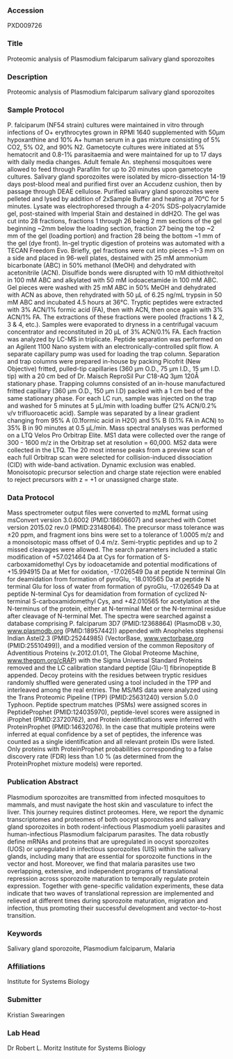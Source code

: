 ### Accession
PXD009726

### Title
Proteomic analysis of Plasmodium falciparum salivary gland sporozoites

### Description
Proteomic analysis of Plasmodium falciparum salivary gland sporozoites

### Sample Protocol
P. falciparum (NF54 strain) cultures were maintained in vitro through infections of O+ erythrocytes grown in RPMI 1640 supplemented with 50µm hypoxanthine and 10% A+ human serum in a gas mixture consisting of 5% CO2, 5% O2, and 90% N2. Gametocyte cultures were initiated at 5% hematocrit and 0.8-1% parasitaemia and were maintained for up to 17 days with daily media changes. Adult female An. stephensi mosquitoes were allowed to feed through Parafilm for up to 20 minutes upon gametocyte cultures. Salivary gland sporozoites were isolated by micro-dissection 14-19 days post-blood meal and purified first over an Accudenz cushion, then by passage through DEAE cellulose. Purified salivary gland sporozoites were pelleted and lysed by addition of 2xSample Buffer and heating at 70°C for 5 minutes. Lysate was electrophoresed through a 4-20% SDS-polyacrylamide gel, post-stained with Imperial Stain and destained in ddH2O. The gel was cut into 28 fractions, fractions 1 through 26 being 2 mm sections of the gel beginning ~2mm below the loading section, fraction 27 being the top ~2 mm of the gel (loading portion) and fraction 28 being the bottom ~1 mm of the gel (dye front). In-gel tryptic digestion of proteins was automated with a TECAN Freedom Evo. Briefly, gel fractions were cut into pieces ~1-3 mm on a side and placed in 96-well plates, destained with 25 mM ammonium bicarbonate (ABC) in 50% methanol (MeOH) and dehydrated with acetonitrile (ACN). Disulfide bonds were disrupted with 10 mM dithiothreitol in 100 mM ABC and alkylated with 50 mM iodoacetamide in 100 mM ABC. Gel pieces were washed with 25 mM ABC in 50% MeOH and dehydrated with ACN as above, then rehydrated with 50 µL of 6.25 ng/mL trypsin in 50 mM ABC and incubated 4.5 hours at 36°C. Tryptic peptides were extracted with 3% ACN/1% formic acid (FA), then with ACN, then once again with 3% ACN/1% FA. The extractions of these fractions were pooled (fractions 1 & 2, 3 & 4, etc.).  Samples were evaporated to dryness in a centrifugal vacuum concentrator and reconstituted in 20 µL of 3% ACN/0.1% FA. Each fraction was analyzed by LC-MS in triplicate. Peptide separation was performed on an Agilent 1100 Nano system with an electronically-controlled split flow. A separate capillary pump was used for loading the trap column. Separation and trap columns were prepared in-house by packing Picofrit (New Objective) fritted, pulled-tip capillaries (360 µm O.D., 75 µm I.D., 15 µm I.D. tip) with a 20 cm bed of Dr. Maisch ReproSil Pur C18-AQ 3µm 120Å stationary phase. Trapping columns consisted of an in-house manufactured fritted capillary (360 µm O.D., 150 µm I.D) packed with a 1 cm bed of the same stationary phase. For each LC run, sample was injected on the trap and washed for 5 minutes at 5 µL/min with loading buffer (2% ACN/0.2% v/v trifluoroacetic acid). Sample was separated by a linear gradient changing from 95% A (0.1formic acid in H2O) and 5% B (0.1% FA in ACN) to 35% B in 90 minutes at 0.5 µL/min. Mass spectral analyses was performed on a LTQ Velos Pro Orbitrap Elite. MS1 data were collected over the range of 300 - 1600 m/z  in the Orbitrap set at resolution = 60,000. MS2 data were collected in the LTQ. The 20 most intense peaks from a preview scan of each full Orbitrap scan were selected for collision-induced dissociation (CID) with wide-band activation. Dynamic exclusion was enabled. Monoisotopic precursor selection and charge state rejection were enabled to reject precursors with z = +1 or unassigned charge state.

### Data Protocol
Mass spectrometer output files were converted to mzML format using msConvert version 3.0.6002 (PMID:18606607) and searched with Comet version 2015.02 rev.0 (PMID:23148064). The precursor mass tolerance was ±20 ppm, and fragment ions bins were set to a tolerance of 1.0005 m/z and a monoisotopic mass offset of 0.4 m/z. Semi-tryptic peptides and up to 2 missed cleavages were allowed. The search parameters included a static modification of +57.021464 Da at Cys for formation of S-carboxamidomethyl Cys by iodoacetamide and potential modifications of +15.994915 Da at Met for oxidation, -17.026549 Da at peptide N terminal Gln for deamidation from formation of pyroGlu, -18.010565 Da at peptide N terminal Glu for loss of water from formation of pyroGlu, -17.026549 Da at peptide N-terminal Cys for deamidation from formation of cyclized N-terminal S-carboxamidomethyl Cys, and +42.010565 for acetylation at the N-terminus of the protein, either at N-terminal Met or the N-terminal residue after cleavage of N-terminal Met. The spectra were searched against a database comprising P. falciparum 3D7 (PMID:12368864) (PlasmoDB v.30, www.plasmodb.org (PMID:18957442)) appended with Anopheles stephensi Indian AsteI2.3 (PMID:25244985) (VectorBase, www.vectorbase.org (PMID:25510499)), and a modified version of the common Repository of Adventitious Proteins (v.2012.01.01, The Global Proteome Machine, www.thegpm.org/cRAP) with the Sigma Universal Standard Proteins removed and the LC calibration standard peptide [Glu-1] fibrinopeptide B appended. Decoy proteins with the residues between tryptic residues randomly shuffled were generated using a tool included in the TPP and interleaved among the real entries. The MS/MS data were analyzed using the Trans Proteomic Pipeline (TPP) (PMID:25631240) version 5.0.0 Typhoon. Peptide spectrum matches (PSMs) were assigned scores in PeptideProphet (PMID:124035970), peptide-level scores were assigned in iProphet (PMID:23720762), and Protein identifications were inferred with ProteinProphet (PMID:14632076). In the case that multiple proteins were inferred at equal confidence by a set of peptides, the inference was counted as a single identification and all relevant protein IDs were listed. Only proteins with ProteinProphet probabilities corresponding to a false discovery rate (FDR) less than 1.0 % (as determined from the ProteinProphet mixture models) were reported.

### Publication Abstract
Plasmodium sporozoites are transmitted from infected mosquitoes to mammals, and must navigate the host skin and vasculature to infect the liver. This journey requires distinct proteomes. Here, we report the dynamic transcriptomes and proteomes of both oocyst sporozoites and salivary gland sporozoites in both rodent-infectious Plasmodium yoelii parasites and human-infectious Plasmodium falciparum parasites. The data robustly define mRNAs and proteins that are upregulated in oocyst sporozoites (UOS) or upregulated in infectious sporozoites (UIS) within the salivary glands, including many that are essential for sporozoite functions in the vector and host. Moreover, we find that malaria parasites use two overlapping, extensive, and independent programs of translational repression across sporozoite maturation to temporally regulate protein expression. Together with gene-specific validation experiments, these data indicate that two waves of translational repression are implemented and relieved at different times during sporozoite maturation, migration and infection, thus promoting their successful development and vector-to-host transition.

### Keywords
Salivary gland sporozoite, Plasmodium falciparum, Malaria

### Affiliations
Institute for Systems Biology

### Submitter
Kristian Swearingen

### Lab Head
Dr Robert L. Moritz
Institute for Systems Biology


